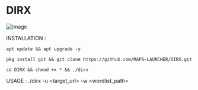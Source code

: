 # DIRX

![image](https://github.com/RAPS-LAUNCHER/DIRX/assets/143559207/a8027f4f-fa1c-4d57-b36a-05eb36c467ac)

INSTALLATION : 

```
apt update && apt upgrade -y
```

```
pkg install git && git clone https://github.com/RAPS-LAUNCHER/DIRX.git

```
```
cd DIRX && chmod +x * && ./dirx
```
USAGE : 
./dirx -u <target_url> -w <wordlist_path>

